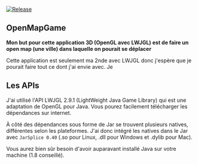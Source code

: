 [![Release](https://img.shields.io/github/release/themsou/OpenMapGame.svg)](https://github.com/themsou/OpenMapGame/releases/)

## OpenMapGame

**Mon but pour cette application 3D (OpenGL avec LWJGL) est de faire un open map (une ville) dans laquelle on pourait se déplacer**

Cette application est seulement ma 2nde avec LWJGL donc j'espère que je pourait faire tout ce dont j'ai envie avec.
Je 

## Les APIs

J'ai utilisé l'API LWJGL 2.9.1 (LightWeight Java Game Library) qui est une adaptation de OpenGL pour Java.
Vous pourez facilement télécharger les dépendances sur internet.

À côté des dépendances sous forme de Jar se trouvent plusieurs natives, différentes selon les plateformes. J'ai donc intégré les natives dans le Jar avec ``JarSplice 0.40`` (.so pour Linux, .dll pour Windows et .dylib pour Mac).

Vous aurez bien sûr besoin d'avoir auparavant installé Java sur votre machine (1.8 conseillé).